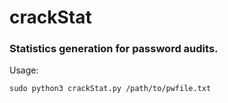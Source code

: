 # crackStat
### Statistics generation for password audits.  
Usage:
```
sudo python3 crackStat.py /path/to/pwfile.txt
```
